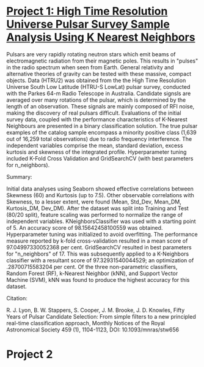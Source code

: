 # [Project 1: High Time Resolution Universe Pulsar Survey Sample Analysis Using K Nearest Neighbors](https://github.com/dantrez/dantrez_projects/blob/main/High%20Time%20Resolution%20Universe%20Pulsar%20Survey%20Sample%20Analysis%20Using%20K-Nearest%20Neighbors.ipynb)
  Pulsars are very rapidly rotating neutron stars which emit beams of electromagnetic radiation from their magnetic poles. This results in "pulses" in the radio spectrum when seen from Earth. General relativity and alternative theories of gravity can be tested with these massive, compact objects. 
  Data (HTRU2) was obtained from the the High Time Resolution Universe South Low Latitude (HTRU-S LowLat) pulsar survey, conducted with the Parkes 64-m Radio Telescope in Australia. Candidate signsls are averaged over many rotations of the pulsar, which is determined by the length of an observation. These signals are mainly composed of RFI noise, making the discovery of real pulsars difficult. 
  Evaluations of the initial survey data, coupled with the performance characteristics of K-Nearest Neighbours are presented in a binary classification solution. The true pulsar examples of the catalog sample encompass a minority positive class (1,639 out of 16,259 total observations) due to radio frequency interference. The independent variables comprise the mean, standard deviation, excess kurtosis and skewness of the integrated profile. Hyperparameter tuning included K-Fold Cross Validation and GridSearchCV (with best parameters for n_neighbors). 

Summary:

  Initial data analyses using Seaborn showed effective correlations between Skewness (60) and Kurtosis (up to 7.5). Other observable correlations with Skewness, to a lesser extent, were found (Mean, Std_Dev, Mean_DM, Kurtosis_DM, Dev_DM). 
  After the dataset was split into Training and Test (80/20 split), feature scaling was performed to normalize the range of independent variables. 
KNeighborsClassifier was used with a starting point of 5. An accuracy score of 98.15642458100559 was obtained.
Hyperparameter tuning was initialized to avoid overfitting. The performance measure reported by k-fold cross-validation resulted in a mean score of 97.04997330052368 per cent. 
GridSearchCV resulted in best parameters for "n_neighbors" of 17. This was subsequently applied to a K-Neighbors classifier with a resultant score of 97.32931540044529; an optimization of .28700715583204 per cent. 
  Of the  three non-parametric classifiers, Random Forest (RF), k-Nearest Neighbor (kNN), and Support Vector Machine (SVM), kNN was found to produce the highest accuracy for this dataset. 

Citation:

R. J. Lyon, B. W. Stappers, S. Cooper, J. M. Brooke, J. D. Knowles, Fifty Years of Pulsar Candidate Selection: From simple filters to a new principled real-time classification approach, Monthly Notices of the Royal Astronomical Society 459 (1), 1104-1123, DOI: 10.1093/mnras/stw656 

# Project 2
